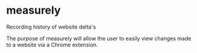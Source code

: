 # measurely
Recording history of website delta's

The purpose of measurely will allow the user to easily view changes made to  a website via a Chrome extension. 
